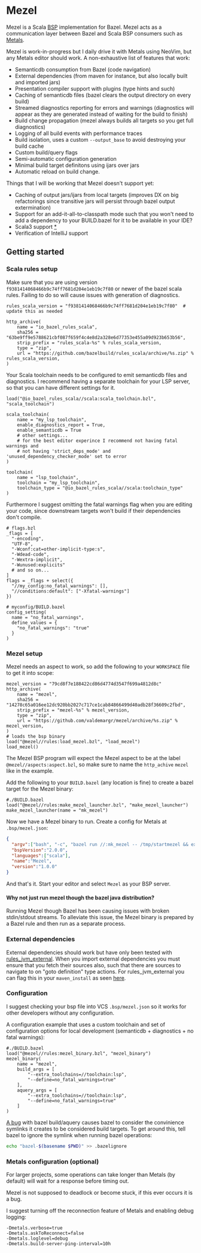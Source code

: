 # Mezel
Mezel is a Scala [BSP](https://build-server-protocol.github.io/) implementation for Bazel.
Mezel acts as a communication layer between Bazel and Scala BSP consumers such as [Metals](https://scalameta.org/metals/).

Mezel is work-in-progress but I daily drive it with Metals using NeoVim, but any Metals editor should work.
A non-exhaustive list of features that work:
* Semanticdb consumption from Bazel (code navigation)
* External dependencies (from maven for instance, but also locally built and imported jars)
* Presentation compiler support with plugins (type hints and such)
* Caching of semanticdb files (bazel clears the output directory on every build)
* Streamed diagnostics reporting for errors and warnings (diagnostics will appear as they are generated instead of waiting for the build to finish)
* Build change propagation (mezel always builds all targets so you get full diagnostics)
* Logging of all build events with performance traces
* Build isolation, uses a custom `--output_base` to avoid destroying your build cache
* Custom build/query flags
* Semi-automatic configuration generation
* Minimal build target definitons using ijars over jars
* Automatic reload on build change.

Things that I will be working that Mezel doesn't support yet:
* Caching of output jars/ijars from local targets (improves DX on big refactorings since transitive jars will persist through bazel output extermination)
* Support for an add-it-all-to-classpath mode such that you won't need to add a dependency to your BUILD.bazel for it to be available in your IDE?
* Scala3 support [*](https://github.com/ValdemarGr/mezel/issues/12#issuecomment-1845372743)
* Verification of IntelliJ support

## Getting started
### Scala rules setup
Make sure that you are using version `f9381414068466b9c74ff7681d204e1eb19c7f80` or newer of the bazel scala rules.
Failing to do so will cause issues with generation of diagnostics.
```starlark
rules_scala_version = "f9381414068466b9c74ff7681d204e1eb19c7f80"  # update this as needed

http_archive(
    name = "io_bazel_rules_scala",
    sha256 = "63be9ff9e5788621cbf087f659f4c4e8d2a328e6d77353e455a09d923b653b56",
    strip_prefix = "rules_scala-%s" % rules_scala_version,
    type = "zip",
    url = "https://github.com/bazelbuild/rules_scala/archive/%s.zip" % rules_scala_version,
)
```

Your Scala toolchain needs to be configured to emit semanticdb files and diagnostics.
I recommend having a separate toolchain for your LSP server, so that you can have different settings for it.
```starlark
load("@io_bazel_rules_scala//scala:scala_toolchain.bzl", "scala_toolchain")

scala_toolchain(
    name = "my_lsp_toolchain",
    enable_diagnostics_report = True,
    enable_semanticdb = True
    # other settings...
    # for the best editor experince I recommend not having fatal warnings and
    # not having 'strict_deps_mode' and 'unused_dependency_checker_mode' set to error
)

toolchain(
    name = "lsp_toolchain",
    toolchain = "my_lsp_toolchain",
    toolchain_type = "@io_bazel_rules_scala//scala:toolchain_type"
)
```
Furthermore I suggest omitting the fatal warnings flag when you are editing your code, since downstream targets won't build if their dependencies don't compile.
```starlark
# flags.bzl
_flags = [
  "-encoding",
  "UTF-8",
  "-Wconf:cat=other-implicit-type:s",
  "-Wdead-code",
  "-Wextra-implicit",
  "-Wunused:explicits"
  # and so on...
]
flags = _flags + select({
  "//my_config:no_fatal_warnings": [],
  "//conditions:default": ["-Xfatal-warnings"]
})

# myconfig/BUILD.bazel
config_setting(
  name = "no_fatal_warnings",
  define_values = {
    "no_fatal_warnings": "true"
  }
)
```

### Mezel setup
Mezel needs an aspect to work, so add the following to your `WORKSPACE` file to get it into scope:
```starlark
mezel_version = "79cd8f7e188422cd86d4774d3547f699a4812d8c"
http_archive(
    name = "mezel",
    sha256 = "14278c65a016ee12dc920bb2027c717ce1cab84866499d40adb28f36609c2fbd",
    strip_prefix = "mezel-%s" % mezel_version,
    type = "zip",
    url = "https://github.com/valdemargr/mezel/archive/%s.zip" % mezel_version,
)
# loads the bsp binary
load("@mezel//rules:load_mezel.bzl", "load_mezel")
load_mezel()
```
The Mezel BSP program will expect the Mezel aspect to be at the label `@mezel//aspects:aspect.bzl`, so make sure to name the `http_achive` `mezel` like in the example.

Add the following to your `BUILD.bazel` (any location is fine) to create a bazel target for the Mezel binary:
```starlark
#./BUILD.bazel
load("@mezel//rules:make_mezel_launcher.bzl", "make_mezel_launcher")
make_mezel_launcher(name = "mk_mezel")
```

Now we have a Mezel binary to run.
Create a config for Metals at `.bsp/mezel.json`:
```json
{
  "argv":["bash", "-c", "bazel run //:mk_mezel -- /tmp/startmezel && exec /tmp/startmezel"],
  "bspVersion":"2.0.0",
  "languages":["scala"],
  "name":"Mezel",
  "version":"1.0.0"
}
```

And that's it. Start your editor and select `Mezel` as your BSP server.

#### Why not just run mezel though the bazel java distribution?
Running Mezel though Bazel has been causing issues with broken stdin/stdout streams.
To alleviate this issue, the Mezel binary is prepared by a Bazel rule and then run as a separate process.

### External dependencies
External dependencies should work but have only been tested with [rules_jvm_external](https://github.com/bazelbuild/rules_jvm_external).
When you import external dependencies you must ensure that you fetch their sources also, such that there are sources to navigate to on "goto definition" type actions.
For rules_jvm_external you can flag this in your `maven_install` as seen [here](https://github.com/bazelbuild/rules_jvm_external#fetch-source-jars).

### Configuration
I suggest checking your bsp file into VCS `.bsp/mezel.json` so it works for other developers without any configuration.

A configuration example that uses a custom toolchain and set of configuration options for local development (semanticdb + diagnostics + no fatal warnings):
```starlark
#./BUILD.bazel
load("@mezel//rules:mezel_binary.bzl", "mezel_binary")
mezel_binary(
    name = "mezel",
    build_args = [
        "--extra_toolchains=//toolchain:lsp",
        "--define=no_fatal_warnings=true"
    ],
    aquery_args = [
        "--extra_toolchains=//toolchain:lsp",
        "--define=no_fatal_warnings=true"
    ]
)
```

[A bug](https://github.com/bazelbuild/bazel/issues/10653) with bazel build/aquery causes bazel to consider the convinience symlinks it creates to be considered build targets.
To get around this, tell bazel to ignore the symlink when running bazel operations:
```bash
echo "bazel-$(basename $PWD)" >> .bazelignore
```

### Metals configuration (optional)
For larger projects, some operations can take longer than Metals (by default) will wait for a response before timing out.

Mezel is not supposed to deadlock or become stuck, if this ever occurs it is a bug.

I suggest turning off the reconnection feature of Metals and enabling debug logging:
```
-Dmetals.verbose=true
-Dmetals.askToReconnect=false
-Dmetals.loglevel=debug
-Dmetals.build-server-ping-interval=10h
```

